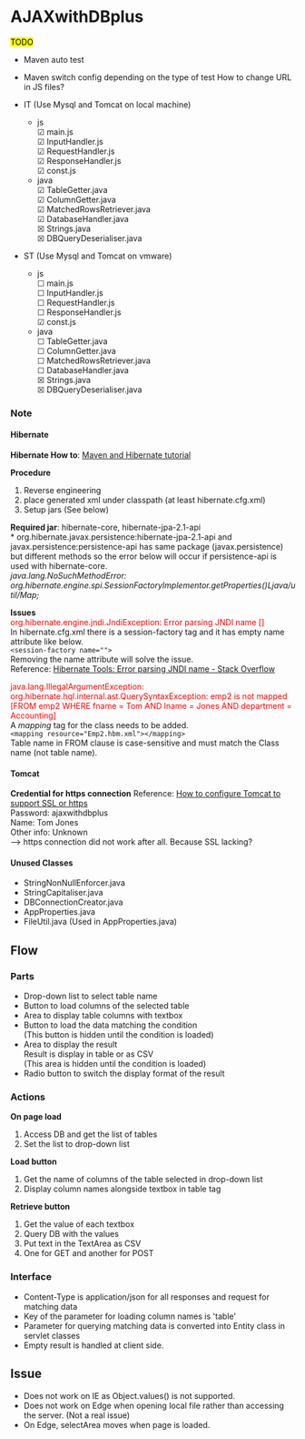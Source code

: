 # AJAXwithDBplus
<mark>TODO</mark> <span style="color: green"></span>  

* Maven auto test
* Maven switch config depending on the type of test
  How to change URL in JS files?

* IT (Use Mysql and Tomcat on local machine)
    * js  
      &#9745; main.js  
      &#9745; InputHandler.js  
      &#9745; RequestHandler.js  
      &#9745; ResponseHandler.js  
      &#9745; const.js  
    * java  
      &#9745; TableGetter.java  
      &#9745; ColumnGetter.java  
      &#9745; MatchedRowsRetriever.java  
      &#9745; DatabaseHandler.java  
      &#9746; Strings.java  
      &#9746; DBQueryDeserialiser.java  

* ST (Use Mysql and Tomcat on vmware)
    * js  
      &#9744; main.js  
      &#9744; InputHandler.js  
      &#9744; RequestHandler.js  
      &#9744; ResponseHandler.js  
      &#9745; const.js  
    * java  
      &#9744; TableGetter.java  
      &#9744; ColumnGetter.java  
      &#9744; MatchedRowsRetriever.java  
      &#9744; DatabaseHandler.java  
      &#9746; Strings.java  
      &#9746; DBQueryDeserialiser.java  


### Note
#### Hibernate
**Hibernate How to**: [Maven and Hibernate tutorial][Maven and Hibernate tutorial]

**Procedure**
1. Reverse engineering
2. place generated xml under classpath (at least hibernate.cfg.xml)
3. Setup jars (See below)

**Required jar**: hibernate-core, hibernate-jpa-2.1-api  
\* org.hibernate.javax.persistence:hibernate-jpa-2.1-api and javax.persistence:persistence-api has
same package (javax.persistence) but different methods so the error below will occur if
persistence-api is used with hibernate-core.  
*java.lang.NoSuchMethodError: org.hibernate.engine.spi.SessionFactoryImplementor.getProperties()Ljava/util/Map;*

**Issues**  
<span style="color: red">org.hibernate.engine.jndi.JndiException: Error parsing JNDI name []</span>  
In hibernate.cfg.xml there is a session-factory tag and it has empty name attribute like below.  
`<session-factory name="">`  
Removing the name attribute will solve the issue.  
Reference: [Hibernate Tools: Error parsing JNDI name - Stack Overflow][Hibernate Tools: Error parsing JNDI name - Stack Overflow]

<span style="color: red">java.lang.IllegalArgumentException: org.hibernate.hql.internal.ast.QuerySyntaxException: emp2 is not mapped [FROM emp2 WHERE fname = Tom AND lname = Jones AND department = Accounting]</span>  
A *mapping* tag for the class needs to be added.  
`<mapping resource="Emp2.hbm.xml"></mapping>`  
Table name in FROM clause is case-sensitive and must match the Class name (not table name).  

<!-- Reference -->
[Maven and Hibernate tutorial]:http://www.mastertheboss.com/jboss-frameworks/maven-tutorials/maven-hibernate-jpa/maven-and-hibernate-4-tutorial
[Hibernate Tools: Error parsing JNDI name - Stack Overflow]:https://stackoverflow.com/questions/10552362/hibernate-tools-error-parsing-jndi-name

#### Tomcat
**Credential for https connection**
Reference: [How to configure Tomcat to support SSL or https][How to configure Tomcat to support SSL or https]  
Password: ajaxwithdbplus  
Name: Tom Jones  
Other info: Unknown  
--> https connection did not work after all. Because SSL lacking?

<!-- Reference -->
[How to configure Tomcat to support SSL or https]:https://www.mkyong.com/tomcat/how-to-configure-tomcat-to-support-ssl-or-https/

#### Unused Classes
* StringNonNullEnforcer.java
* StringCapitaliser.java
* DBConnectionCreator.java
* AppProperties.java
* FileUtil.java (Used in AppProperties.java)

## Flow
### Parts
* Drop-down list to select table name  
* Button to load columns of the selected table  
* Area to display table columns with textbox  
* Button to load the data matching the condition  
  (This button is hidden until the condition is loaded)  
* Area to display the result  
  Result is display in table or as CSV  
  (This area is hidden until the condition is loaded)  
* Radio button to switch the display format of the result  
### Actions
**On page load**  
1. Access DB and get the list of tables  
2. Set the list to drop-down list  

**Load button**  
1. Get the name of columns of the table selected in drop-down list  
2. Display column names alongside textbox in table tag  

**Retrieve button**  
1. Get the value of each textbox  
2. Query DB with the values  
3. Put text in the TextArea as CSV  
4. One for GET and another for POST

### Interface
* Content-Type is application/json for all responses and request for matching data  
* Key of the parameter for loading column names is 'table'  
* Parameter for querying matching data is converted into Entity class in servlet classes  
* Empty result is handled at client side.  

## Issue
* Does not work on IE as Object.values() is not supported.  
* Does not work on Edge when opening local file rather than accessing the server. (Not a real issue)  
* On Edge, selectArea moves when page is loaded.  

